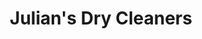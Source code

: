 ---
title: "Julian's Dry Cleaners"
url: /rochester/julians-dry-cleaners-south-clinton-avenue/
shop: laundry
---